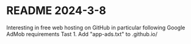 # README 2024-3-8
Interesting in free web hosting on GitHub
in particular following Google AdMob requirements
Tast 1. Add "app-ads.txt" to <username>.github.io/ 
